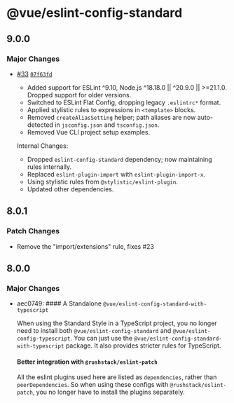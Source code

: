 # @vue/eslint-config-standard

## 9.0.0

### Major Changes

- [#33](https://github.com/vuejs/eslint-config-standard/pull/33) [`07f63fd`](https://github.com/vuejs/eslint-config-standard/commit/07f63fd143d075df55b681fb3f847d88ceb04281)
  - Added support for ESLint ^9.10, Node.js ^18.18.0 || ^20.9.0 || >=21.1.0. Dropped support for older versions.
  - Switched to ESLint Flat Config, dropping legacy `.eslintrc*` format.
  - Applied stylistic rules to expressions in `<template>` blocks.
  - Removed `createAliasSetting` helper; path aliases are now auto-detected in `jsconfig.json` and `tsconfig.json`.
  - Removed Vue CLI project setup examples.

  Internal Changes:

  - Dropped `eslint-config-standard` dependency; now maintaining rules internally.
  - Replaced `eslint-plugin-import` with `eslint-plugin-import-x`.
  - Using stylistic rules from `@stylistic/eslint-plugin`.
  - Updated other dependencies.

## 8.0.1

### Patch Changes

- Remove the "import/extensions" rule, fixes #23

## 8.0.0

### Major Changes

- aec0749: #### A Standalone `@vue/eslint-config-standard-with-typescript`

  When using the Standard Style in a TypeScript project, you no longer need to install both `@vue/eslint-config-standard` and `@vue/eslint-config-typescript`.
  You can just use the `@vue/eslint-config-standard-with-typescript` package. It also provides stricter rules for TypeScript.

  #### Better integration with `@rushstack/eslint-patch`

  All the eslint plugins used here are listed as `dependencies`, rather than `peerDependencies`.
  So when using these configs with `@rushstack/eslint-patch`, you no longer have to install the plugins separately.
